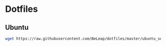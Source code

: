 # Dotfiles

## Ubuntu
```bash
wget https://raw.githubusercontent.com/BeLeap/dotfiles/master/ubuntu_setup.sh && chmod +x ./ubuntu_setup.sh && ./ubuntu_setup.sh && rm ./ubuntu_setup.sh
```
